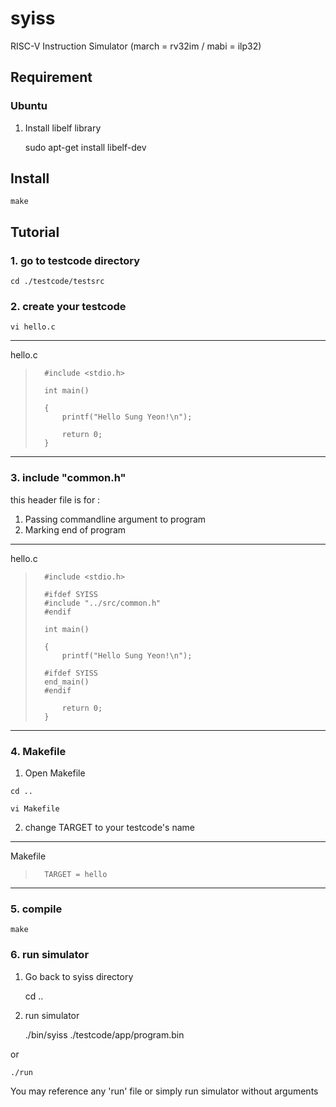 # syiss
RISC-V Instruction Simulator 
(march = rv32im / mabi = ilp32)


## Requirement
### Ubuntu
1. Install libelf library

	sudo apt-get install libelf-dev

## Install

	make

## Tutorial

### 1. go to testcode directory

 	cd ./testcode/testsrc

### 2. create your testcode

 	vi hello.c
 
 ***
hello.c
 
>	 	#include <stdio.h>
>	 
>	 	int main()
>	 
>	 	{
>	 		printf("Hello Sung Yeon!\n");
>	 
>	 		return 0;
>	 	}
 
 ***


### 3. include "common.h"

 this header file is for :
  1. Passing commandline argument to program
  2. Marking end of program
 
 	 
 ***
hello.c
 
>	 	#include <stdio.h>
>	 
>	 	#ifdef SYISS
>	 	#include "../src/common.h"
>	 	#endif
>	 
>	 	int main()
>	 
>	 	{
>	 		printf("Hello Sung Yeon!\n");
>	 		
>	 	#ifdef SYISS
>	 	end_main()
>	 	#endif
>
>	 		return 0;
>	 	}
 
 
 ***

### 4. Makefile

  1. Open Makefile

 	cd ..
 
 	vi Makefile
 
  2. change TARGET to your testcode's name

***
Makefile
 
>	 	TARGET = hello

***

### 5. compile

	make

### 6. run simulator

 1. Go back to syiss directory

	cd ..

 2. run simulator

	./bin/syiss ./testcode/app/program.bin

 or

	./run

 You may reference any 'run' file or simply run simulator without arguments



	
